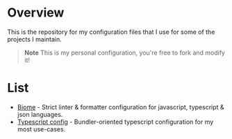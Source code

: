 # Overview

This is the repository for my configuration files that I use for some of the projects I maintain.

> **Note**
> This is my personal configuration, you're free to fork and modify it!

# List

- [Biome](/biome.json) - Strict linter & formatter configuration for javascript, typescript & json languages.
- [Typescript config](/tsconfig.json) - Bundler-oriented typescript configuration for my most use-cases.
